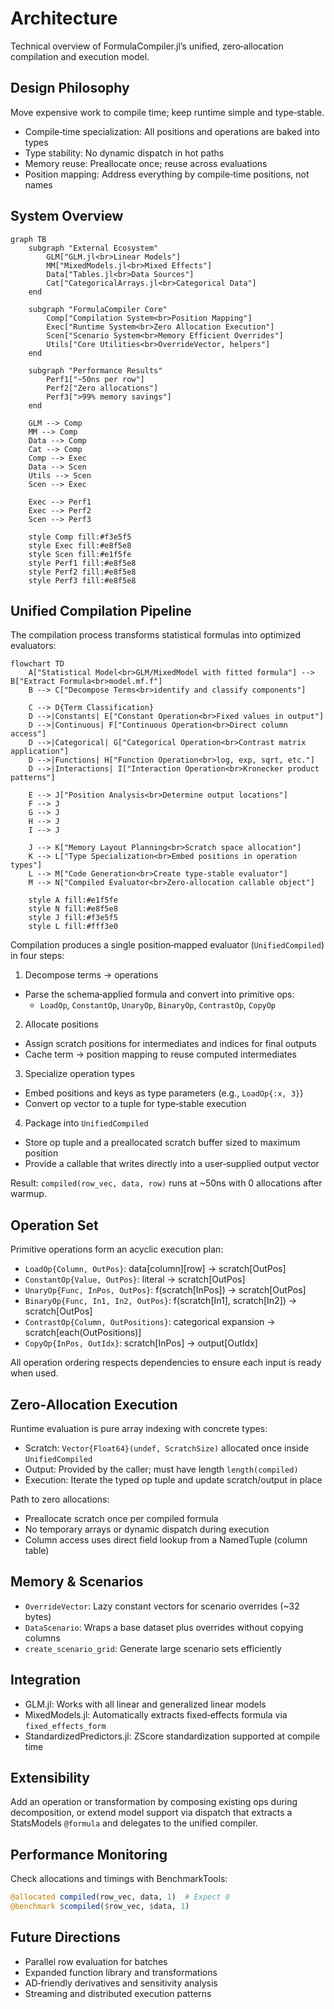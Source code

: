 # Architecture

Technical overview of FormulaCompiler.jl’s unified, zero‑allocation compilation and execution model.

## Design Philosophy

Move expensive work to compile time; keep runtime simple and type‑stable.

- Compile‑time specialization: All positions and operations are baked into types
- Type stability: No dynamic dispatch in hot paths
- Memory reuse: Preallocate once; reuse across evaluations
- Position mapping: Address everything by compile‑time positions, not names

## System Overview

```mermaid
graph TB
    subgraph "External Ecosystem"
        GLM["GLM.jl<br>Linear Models"]
        MM["MixedModels.jl<br>Mixed Effects"]
        Data["Tables.jl<br>Data Sources"]
        Cat["CategoricalArrays.jl<br>Categorical Data"]
    end
    
    subgraph "FormulaCompiler Core"
        Comp["Compilation System<br>Position Mapping"]
        Exec["Runtime System<br>Zero Allocation Execution"]
        Scen["Scenario System<br>Memory Efficient Overrides"]
        Utils["Core Utilities<br>OverrideVector, helpers"]
    end
    
    subgraph "Performance Results"
        Perf1["~50ns per row"]
        Perf2["Zero allocations"] 
        Perf3[">99% memory savings"]
    end
    
    GLM --> Comp
    MM --> Comp
    Data --> Comp
    Cat --> Comp
    Comp --> Exec
    Data --> Scen
    Utils --> Scen
    Scen --> Exec
    
    Exec --> Perf1
    Exec --> Perf2
    Scen --> Perf3
    
    style Comp fill:#f3e5f5
    style Exec fill:#e8f5e8  
    style Scen fill:#e1f5fe
    style Perf1 fill:#e8f5e8
    style Perf2 fill:#e8f5e8
    style Perf3 fill:#e8f5e8
```

## Unified Compilation Pipeline

The compilation process transforms statistical formulas into optimized evaluators:

```mermaid
flowchart TD
    A["Statistical Model<br>GLM/MixedModel with fitted formula"] --> B["Extract Formula<br>model.mf.f"]
    B --> C["Decompose Terms<br>identify and classify components"]
    
    C --> D{Term Classification}
    D -->|Constants| E["Constant Operation<br>Fixed values in output"]
    D -->|Continuous| F["Continuous Operation<br>Direct column access"]
    D -->|Categorical| G["Categorical Operation<br>Contrast matrix application"]
    D -->|Functions| H["Function Operation<br>log, exp, sqrt, etc."]
    D -->|Interactions| I["Interaction Operation<br>Kronecker product patterns"]
    
    E --> J["Position Analysis<br>Determine output locations"]
    F --> J
    G --> J
    H --> J
    I --> J
    
    J --> K["Memory Layout Planning<br>Scratch space allocation"]
    K --> L["Type Specialization<br>Embed positions in operation types"]
    L --> M["Code Generation<br>Create type-stable evaluator"]
    M --> N["Compiled Evaluator<br>Zero-allocation callable object"]
    
    style A fill:#e1f5fe
    style N fill:#e8f5e8
    style J fill:#f3e5f5
    style L fill:#fff3e0
```

Compilation produces a single position‑mapped evaluator (`UnifiedCompiled`) in four steps:

1) Decompose terms → operations
- Parse the schema‑applied formula and convert into primitive ops:
  - `LoadOp`, `ConstantOp`, `UnaryOp`, `BinaryOp`, `ContrastOp`, `CopyOp`

2) Allocate positions
- Assign scratch positions for intermediates and indices for final outputs
- Cache term → position mapping to reuse computed intermediates

3) Specialize operation types
- Embed positions and keys as type parameters (e.g., `LoadOp{:x, 3}`)
- Convert op vector to a tuple for type‑stable execution

4) Package into `UnifiedCompiled`
- Store op tuple and a preallocated scratch buffer sized to maximum position
- Provide a callable that writes directly into a user‑supplied output vector

Result: `compiled(row_vec, data, row)` runs at ~50ns with 0 allocations after warmup.

## Operation Set

Primitive operations form an acyclic execution plan:

- `LoadOp{Column, OutPos}`: data[column][row] → scratch[OutPos]
- `ConstantOp{Value, OutPos}`: literal → scratch[OutPos]
- `UnaryOp{Func, InPos, OutPos}`: f(scratch[InPos]) → scratch[OutPos]
- `BinaryOp{Func, In1, In2, OutPos}`: f(scratch[In1], scratch[In2]) → scratch[OutPos]
- `ContrastOp{Column, OutPositions}`: categorical expansion → scratch[each(OutPositions)]
- `CopyOp{InPos, OutIdx}`: scratch[InPos] → output[OutIdx]

All operation ordering respects dependencies to ensure each input is ready when used.

## Zero‑Allocation Execution

Runtime evaluation is pure array indexing with concrete types:

- Scratch: `Vector{Float64}(undef, ScratchSize)` allocated once inside `UnifiedCompiled`
- Output: Provided by the caller; must have length `length(compiled)`
- Execution: Iterate the typed op tuple and update scratch/output in place

Path to zero allocations:
- Preallocate scratch once per compiled formula
- No temporary arrays or dynamic dispatch during execution
- Column access uses direct field lookup from a NamedTuple (column table)

## Memory & Scenarios

- `OverrideVector`: Lazy constant vectors for scenario overrides (~32 bytes)
- `DataScenario`: Wraps a base dataset plus overrides without copying columns
- `create_scenario_grid`: Generate large scenario sets efficiently

## Integration

- GLM.jl: Works with all linear and generalized linear models
- MixedModels.jl: Automatically extracts fixed‑effects formula via `fixed_effects_form`
- StandardizedPredictors.jl: ZScore standardization supported at compile time

## Extensibility

Add an operation or transformation by composing existing ops during decomposition, or extend model support via dispatch that extracts a StatsModels `@formula` and delegates to the unified compiler.

## Performance Monitoring

Check allocations and timings with BenchmarkTools:

```julia
@allocated compiled(row_vec, data, 1)  # Expect 0
@benchmark $compiled($row_vec, $data, 1)
```

## Future Directions

- Parallel row evaluation for batches
- Expanded function library and transformations
- AD‑friendly derivatives and sensitivity analysis
- Streaming and distributed execution patterns

